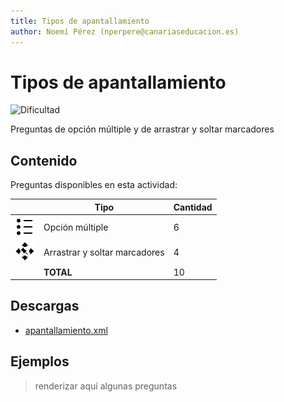 ```yaml
---
title: Tipos de apantallamiento
author: Noemí Pérez (nperpere@canariaseducacion.es)
---
```


# Tipos de apantallamiento


![Dificultad](https://img.shields.io/badge/Dificultad-Baja-green)


Preguntas de opción múltiple y de arrastrar y soltar marcadores

## Contenido

Preguntas disponibles en esta actividad:

|   | Tipo              | Cantidad                   |
| - | ----------------- | -------------------------- |
| ![](https://raw.githubusercontent.com/iescanarias/actividades/main/.activities-organizer/icons/multichoice.svg) | Opción múltiple | 6 |
| ![](https://raw.githubusercontent.com/iescanarias/actividades/main/.activities-organizer/icons/ddmarker.svg) | Arrastrar y soltar marcadores | 4 |
|   | **TOTAL**         | 10 |

## Descargas

- [apantallamiento.xml](https://raw.githubusercontent.com/iescanarias/actividades/main/redes/cableado/apantallamiento/apantallamiento.xml)


## Ejemplos

> renderizar aquí algunas preguntas